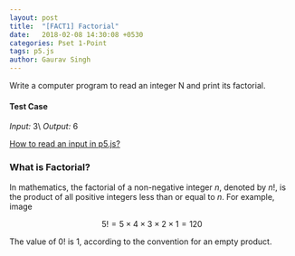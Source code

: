 ```yaml
---
layout: post
title:  "[FACT1] Factorial"
date:   2018-02-08 14:30:08 +0530
categories: Pset 1-Point
tags: p5.js
author: Gaurav Singh
---
```

Write a computer program to read an integer N and print its factorial.

#### Test Case
_Input:_ 3\\
_Output:_ 6

[How to read an input in p5.js?](https://p5js.org/examples/dom-input-and-button.html)

### What is Factorial?
In mathematics, the factorial of a non-negative integer $n$, denoted by $n!$, is the product of all positive integers less than or equal to $n$. For example,
image

$$ 5! = 5 \times 4 \times 3 \times 2 \times 1 = 120 $$

The value of $0!$ is $1$, according to the convention for an empty product.
